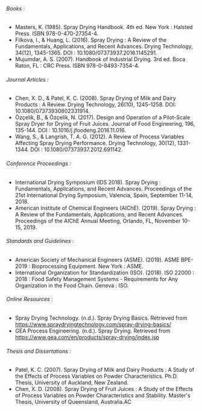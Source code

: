 ###### Books :
-	Masters, K. (1985). Spray Drying Handbook. 4th ed. New York : Halsted Press. ISBN 978-0-470-27354-4.
-	Filkova, I., & Huang, L. (2016). Spray Drying : A Review of the Fundamentals, Applications, and Recent Advances. Drying Technology, 34(12), 1345-1365. DOI : 10.1080/07373937.2016.1145291.
-	Mujumdar, A. S. (2007). Handbook of Industrial Drying. 3rd ed. Boca Raton, FL : CRC Press. ISBN 978-0-8493-7354-4.
	
###### Journal Articles :
-	Chen, X. D., & Patel, K. C. (2008). Spray Drying of Milk and Dairy Products : A Review. Drying Technology, 26(10), 1245-1258. DOI: 10.1080/07373930802331914.
-	Özçelik, B., & Özçelik, N. (2017). Design and Operation of a Pilot-Scale Spray Dryer for Drying of Fruit Juices. Journal of Food Engineering, 196, 135-144. DOI : 10.1016/j.jfoodeng.2016.11.016.
-	Wang, S., & Langrish, T. A. G. (2012). A Review of Process Variables Affecting Spray Drying Performance. Drying Technology, 30(12), 1331-1344. DOI : 10.1080/07373937.2012.691142.
	
###### Conference Proceedings :
-	International Drying Symposium (IDS 2018). Spray Drying : Fundamentals, Applications, and Recent Advances. Proceedings of the 21st International Drying Symposium, Valencia, Spain, September 11-14, 2018.
-	American Institute of Chemical Engineers (AIChE). (2019). Spray Drying : A Review of the Fundamentals, Applications, and Recent Advances. Proceedings of the AIChE Annual Meeting, Orlando, FL, November 10-15, 2019.
	
###### Standards and Guidelines :
-	American Society of Mechanical Engineers (ASME). (2019). ASME BPE-2019 : Bioprocessing Equipment. New York : ASME.
-	International Organization for Standardization (ISO). (2018). ISO 22000 : 2018 : Food Safety Management Systems - Requirements for Any Organization in the Food Chain. Geneva : ISO.
	
###### Online Resources :
-	Spray Drying Technology. (n.d.). Spray Drying Basics. Retrieved from https://www.spraydryingtechnology.com/spray-drying-basics/
-	GEA Process Engineering. (n.d.). Spray Drying. Retrieved from https://www.gea.com/en/products/spray-drying/index.jsp
	
###### Thesis and Dissertations :
-	Patel, K. C. (2007). Spray Drying of Milk and Dairy Products : A Study of the Effects of Process Variables on Powder Characteristics. Ph.D. Thesis, University of Auckland, New Zealand.
-	Chen, X. D. (2008). Spray Drying of Fruit Juices : A Study of the Effects of Process Variables on Powder Characteristics and Stability. Master's Thesis, University of Queensland, Australia.AC